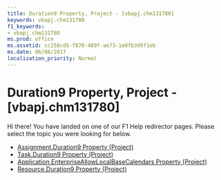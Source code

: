```yaml
---
title: Duration9 Property, Project - [vbapj.chm131780]
keywords: vbapj.chm131780
f1_keywords:
- vbapj.chm131780
ms.prod: office
ms.assetid: cc258cd5-f870-409f-ae73-1e0fb3d9f1eb
ms.date: 06/08/2017
localization_priority: Normal
---
```



# Duration9 Property, Project - [vbapj.chm131780]

Hi there! You have landed on one of our F1 Help redirector pages. Please select the topic you were looking for below.

- [Assignment.Duration9 Property (Project)](http://msdn.microsoft.com/library/5b7d66df-21e6-cbf0-788d-260ec048f062%28Office.15%29.aspx)
- [Task.Duration9 Property (Project)](http://msdn.microsoft.com/library/a5abc0f8-3807-e265-884a-860583c41ada%28Office.15%29.aspx)
- [Application.EnterpriseAllowLocalBaseCalendars Property (Project)](http://msdn.microsoft.com/library/91c15501-a321-47fb-7c9a-ebe894ead50a%28Office.15%29.aspx)
- [Resource.Duration9 Property (Project)](http://msdn.microsoft.com/library/05833578-6f5d-0a20-3d4f-f83b0fe5d198%28Office.15%29.aspx)

